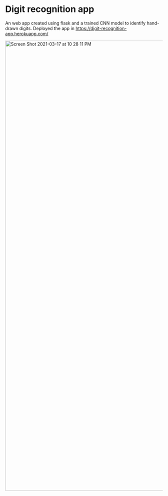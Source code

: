 # Digit recognition app

An web app created using flask and a trained CNN model to identify hand-drawn digits. Deployed the app in https://digit-recognition-app.herokuapp.com/


<img width="1440" alt="Screen Shot 2021-03-17 at 10 28 11 PM" src="https://user-images.githubusercontent.com/46661726/111564430-9ed99780-8791-11eb-8471-24b6aaa6a2d1.png">

